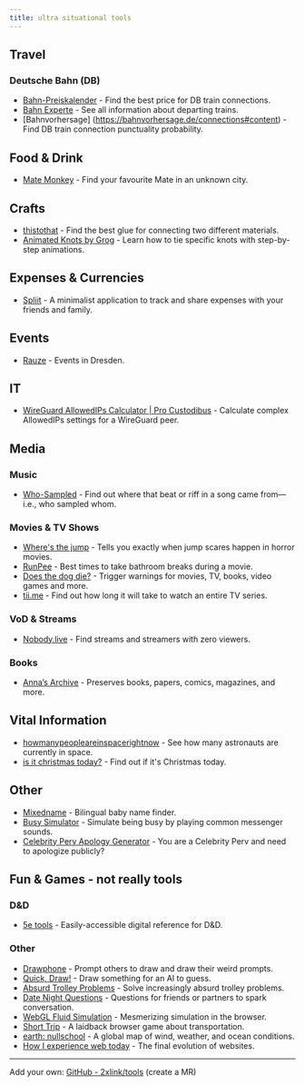 ```yaml
---
title: ultra situational tools
---
```


## Travel

### Deutsche Bahn (DB)

- [Bahn-Preiskalender](https://bahn.guru/) - Find the best price for DB train connections.
- [Bahn Experte](https://bahn.expert/) - See all information about departing trains.
- [Bahnvorhersage] (https://bahnvorhersage.de/connections#content) - Find DB train connection punctuality probability.

## Food & Drink

- [Mate Monkey](https://matemonkey.com/) - Find your favourite Mate in an unknown city.

## Crafts

- [thistothat](https://www.thistothat.com/) - Find the best glue for connecting two different materials.
- [Animated Knots by Grog](https://www.animatedknots.com/) - Learn how to tie specific knots with step-by-step animations.

## Expenses & Currencies

- [Spliit](https://spliit.app/) - A minimalist application to track and share expenses with your friends and family.

## Events

- [Rauze](https://www.rauze.de/) - Events in Dresden.
 
## IT

- [WireGuard AllowedIPs Calculator | Pro Custodibus](https://www.procustodibus.com/blog/2021/03/wireguard-allowedips-calculator/) - Calculate complex AllowedIPs settings for a WireGuard peer.

## Media

### Music

- [Who-Sampled](https://www.whosampled.com/) - Find out where that beat or riff in a song came from—i.e., who sampled whom.

### Movies & TV Shows

- [Where's the jump](https://wheresthejump.com/) - Tells you exactly when jump scares happen in horror movies.
- [RunPee](https://runpee.com/) - Best times to take bathroom breaks during a movie.
- [Does the dog die?](https://www.doesthedogdie.com/) - Trigger warnings for movies, TV, books, video games and more.
- [tii.me](https://tiii.me/) - Find out how long it will take to watch an entire TV series.

### VoD & Streams

- [Nobody.live](https://nobody.live/) - Find streams and streamers with zero viewers.

### Books

- [Anna’s Archive](https://annas-archive.org/) - Preserves books, papers, comics, magazines, and more.

## Vital Information

- [howmanypeopleareinspacerightnow](https://www.howmanypeopleareinspacerightnow.com/) - See how many astronauts are currently in space.
- [is it christmas today?](https://isitchristmas.com/) - Find out if it's Christmas today.

## Other

- [Mixedname](https://mixedname.com/) - Bilingual baby name finder.
- [Busy Simulator](https://busysimulator.com/) - Simulate being busy by playing common messenger sounds.
- [Celebrity Perv Apology Generator](https://apologygenerator.com/) - You are a Celebrity Perv and need to apologize publicly?

## Fun & Games - not really tools

### D&D

- [5e tools](https://5e.tools/) - Easily-accessible digital reference for D&D.

### Other

- [Drawphone](https://drawphone.kumula.me) - Prompt others to draw and draw their weird prompts.
- [Quick, Draw!](https://quickdraw.withgoogle.com/) - Draw something for an AI to guess.
- [Absurd Trolley Problems](https://neal.fun/absurd-trolley-problems/) - Solve increasingly absurd trolley problems.
- [Date Night Questions](https://datenightquestions.com/) - Questions for friends or partners to spark conversation.
- [WebGL Fluid Simulation](https://paveldogreat.github.io/WebGL-Fluid-Simulation/) - Mesmerizing simulation in the browser.
- [Short Trip](https://alexanderperrin.com.au/paper/shorttrip/#) - A laidback browser game about transportation.
- [earth: nullschool](https://earth.nullschool.net/) - A global map of wind, weather, and ocean conditions.
- [How I experience web today](https://how-i-experience-web-today.com/) - The final evolution of websites.

---

Add your own: [GitHub - 2xlink/tools](https://github.com/2xlink/tools) (create a MR)
